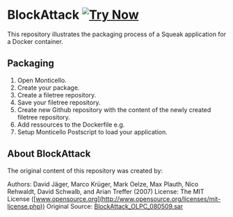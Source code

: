 # BlockAttack [![Try Now](http://img.shields.io/badge/try-now-green.svg)](http://novnc.com/?autoconnect=true&host=localhost&port=5900&password=1234&path=)

This repository illustrates the packaging process of a Squeak application for a
Docker container.

## Packaging

1. Open Monticello.
2. Create your package.
3. Create a filetree repository.
4. Save your filetree repository.
5. Create new Github repository with the content of the newly created filetree 
   repository.
4. Add ressources to the Dockerfile e.g.
5. Setup Monticello Postscript to load your application.

## About BlockAttack

The original content of this repository was created by:

Authors: David Jäger, Marco Krüger, Mark Oelze, Max Plauth, Nico Rehwaldt, David Schwalb, and Arian Treffer (2007)
License: The MIT License ([www.opensource.org](http://www.opensource.org/licenses/mit-license.php))
Original Source: [BlockAttack_OLPC_080509.sar](http://swa1.hpi.uni-potsdam.de/projects/olpc/media/BlockAttack_OLPC_080509.sar)
